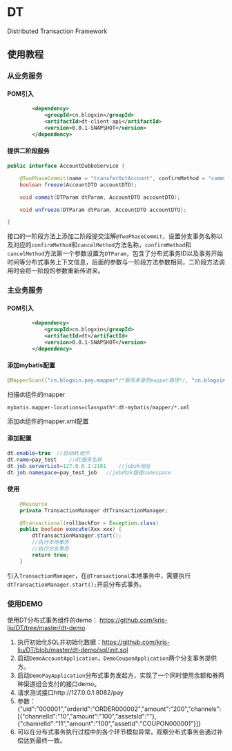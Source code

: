 # DT
Distributed Transaction Framework


## 使用教程


### 从业务服务

#### POM引入

```xml
        <dependency>
            <groupId>cn.blogxin</groupId>
            <artifactId>dt-client-api</artifactId>
            <version>0.0.1-SNAPSHOT</version>
        </dependency>
```

#### 提供二阶段服务

```java
public interface AccountDubboService {

    @TwoPhaseCommit(name = "transferOutAccount", confirmMethod = "commit", cancelMethod = "unfreeze")
    boolean freeze(AccountDTO accountDTO);

    void commit(DTParam dtParam, AccountDTO accountDTO);

    void unfreeze(DTParam dtParam, AccountDTO accountDTO);

}
```

接口的一阶段方法上添加二阶段提交注解`@TwoPhaseCommit`，设置分支事务名称以及对应的`confirmMethod`和`cancelMethod`方法名称，`confirmMethod`和`cancelMethod`方法第一个参数设置为`DTParam`，包含了分布式事务ID以及事务开始时间等分布式事务上下文信息，后面的参数与一阶段方法参数相同，二阶段方法调用时会将一阶段的参数重新传进来。


### 主业务服务

#### POM引入

```xml
        <dependency>
            <groupId>cn.blogxin</groupId>
            <artifactId>dt</artifactId>
            <version>0.0.1-SNAPSHOT</version>
        </dependency>
```

#### 添加mybatis配置

```java
@MapperScan({"cn.blogxin.pay.mapper"/*服务本身的mapper路径*/, "cn.blogxin.dt.log.repository.mybatis.mapper"})
```

扫描dt组件的mapper

```
mybatis.mapper-locations=classpath*:dt-mybatis/mapper/*.xml
```

添加dt组件的mapper.xml配置

#### 添加配置

```java
dt.enable=true	//启动dt组件
dt.name=pay_test	//dt服务名称
dt.job.serverList=127.0.0.1:2181	//jobzk地址
dt.job.namespace=pay_test_job	//job的zk路径namespace
```

#### 使用

```java
    @Resource
    private TransactionManager dtTransactionManager;

    @Transactional(rollbackFor = Exception.class)
    public boolean execute(Xxx xxx) {
        dtTransactionManager.start();
      	//执行本地事务
      	//执行分支事务
        return true;
    }
```

引入`TransactionManager`，在`@Transactional`本地事务中，需要执行`dtTransactionManager.start();`开启分布式事务。


### 使用DEMO

使用DT分布式事务组件的demo： https://github.com/kris-liu/DT/tree/master/dt-demo

1. 执行初始化SQL并初始化数据：https://github.com/kris-liu/DT/blob/master/dt-demo/sql/init.sql
2. 启动`DemoAccountApplication`，`DemoCouponApplication`两个分支事务提供方。
3. 启动`DemoPayApplication`分布式事务发起方，实现了一个同时使用余额和券两种渠道组合支付的接口demo。
4. 请求测试接口http://127.0.0.1:8082/pay
5. 参数：{"uid":"000001","orderId":"ORDER000002","amount":"200","channels":[{"channelId":"10","amount":"100","assetsId":""},{"channelId":"11","amount":"100","assetId":"COUPON000001"}]}
6. 可以在分布式事务执行过程中的各个环节模拟异常，观察分布式事务会通过补偿达到最终一致。







